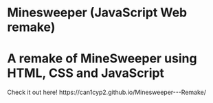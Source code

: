 # Minesweeper (JavaScript Web remake)
<h1> A remake of MineSweeper using HTML, CSS and JavaScript </h1>
Check it out here!
https://can1cyp2.github.io/Minesweeper---Remake/ 

